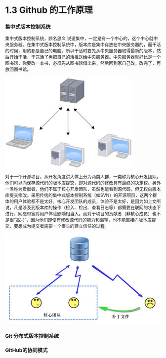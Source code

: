# 1.3 Github 的工作原理

### 集中式版本控制系统



集中式版本控制系统，顾名思义 说道集中，一定是有一个中心的，这个中心就中央服务器。在集中式版本控制系统中，版本库是集中存放在中央服务器的，而干活的时候，用的都是自己的电脑。所以干活时要先从中央服务器取得最新的版本，然后开始干活，干完活了再把自己的活推送给中央服务器。中央服务器就好比是一个图书馆，你要改一本书，必须先从图书馆借出来，然后回到家自己改，改完了，再放回图书馆。

![](/assets/ENTER.jpeg)

对于一个开源项目，从开发角度讲大体上分为两类人群，一类称为核心开发团队，他们可以向保存源代码的版本库提交，即对源代码的修改具有最终的决定权。另外一类称为贡献者，他们不属于核心开发团队，虽然也能看到源代码，但无权向版本库提交修改。采用传统的集中式版本控制系统（如SVN）的开源项目，这两个群体的用户体验都不是太好。核心开发团队的成员，体验不是太好，是因为如上文所说，凡是涉及到版本库的操作（检入、检出、查看日志等）都需要在联网的状态下进行，网络带宽对用户体验影响相当大。而对于项目的贡献者（非核心成员）也不是很“高兴”，因为他们即便有修改源代码的能力和渴望，也不能直接向版本库提交，要想成为提交者需要一个很长的建立信任的过程。

![](/assets/enter2.png)


### Git 分布式版本控制系统



### GitHub的协同模式
